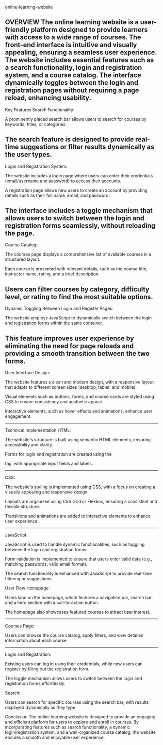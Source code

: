 online-learning-website

OVERVIEW
The online learning website is a user-friendly platform designed to provide learners with access to a wide range of courses. The front-end interface is intuitive and visually appealing, ensuring a seamless user experience. The website includes essential features such as a search functionality, login and registration system, and a course catalog. The interface dynamically toggles between the login and registration pages without requiring a page reload, enhancing usability.
---------------------------------------------------------------------------------------------------------------------------------------------------------------------------

Key Features
Search Functionality:

A prominently placed search bar allows users to search for courses by keywords, titles, or categories.

The search feature is designed to provide real-time suggestions or filter results dynamically as the user types.
----------------------------------------------------------------------------------------------------------------------------------------------------------------------------
Login and Registration System:

The website includes a login page where users can enter their credentials (email/username and password) to access their accounts.

A registration page allows new users to create an account by providing details such as their full name, email, and password.

The interface includes a toggle mechanism that allows users to switch between the login and registration forms seamlessly, without reloading the page.
-----------------------------------------------------------------------------------------------------------------------------------------------------------------------------
Course Catalog:

The courses page displays a comprehensive list of available courses in a structured layout.

Each course is presented with relevant details, such as the course title, instructor name, rating, and a brief description.

Users can filter courses by category, difficulty level, or rating to find the most suitable options.
-----------------------------------------------------------------------------------------------------------------------------------------------------------------------------
Dynamic Toggling Between Login and Register Pages:

The website employs JavaScript to dynamically switch between the login and registration forms within the same container.

This feature improves user experience by eliminating the need for page reloads and providing a smooth transition between the two forms.
-----------------------------------------------------------------------------------------------------------------------------------------------------------------------------
User Interface Design:

The website features a clean and modern design, with a responsive layout that adapts to different screen sizes (desktop, tablet, and mobile).

Visual elements such as buttons, forms, and course cards are styled using CSS to ensure consistency and aesthetic appeal.

Interactive elements, such as hover effects and animations, enhance user engagement.

-----------------------------------------------------------------------------------------------------------------------------------------------------------------------------
Technical Implementation
HTML:

The website's structure is built using semantic HTML elements, ensuring accessibility and clarity.

Forms for login and registration are created using the <form> tag, with appropriate input fields and labels.

-----------------------------------------------------------------------------------------------------------------------------------------------------------------------------
CSS:

The website's styling is implemented using CSS, with a focus on creating a visually appealing and responsive design.

Layouts are organized using CSS Grid or Flexbox, ensuring a consistent and flexible structure.

Transitions and animations are added to interactive elements to enhance user experience.

-----------------------------------------------------------------------------------------------------------------------------------------------------------------------------
JavaScript:

JavaScript is used to handle dynamic functionalities, such as toggling between the login and registration forms.

Form validation is implemented to ensure that users enter valid data (e.g., matching passwords, valid email format).

The search functionality is enhanced with JavaScript to provide real-time filtering or suggestions.

User Flow
Homepage:

Users land on the homepage, which features a navigation bar, search bar, and a hero section with a call-to-action button.

The homepage also showcases featured courses to attract user interest.

-----------------------------------------------------------------------------------------------------------------------------------------------------------------------------
Courses Page:

Users can browse the course catalog, apply filters, and view detailed information about each course.

-----------------------------------------------------------------------------------------------------------------------------------------------------------------------------
Login and Registration:

Existing users can log in using their credentials, while new users can register by filling out the registration form.

The toggle mechanism allows users to switch between the login and registration forms effortlessly.

Search:

Users can search for specific courses using the search bar, with results displayed dynamically as they type.

Conclusion
The online learning website is designed to provide an engaging and efficient platform for users to explore and enroll in courses. By incorporating features such as search functionality, a dynamic login/registration system, and a well-organized course catalog, the website ensures a smooth and enjoyable user experience.

